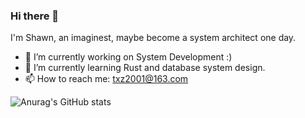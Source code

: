 ### Hi there 👋

<!--
**tong-xz/tong-xz** is a ✨ _special_ ✨ repository because its `README.md` (this file) appears on your GitHub profile.

Here are some ideas to get you started:

- 🔭 I’m currently working on ...
- 🌱 I’m currently learning ...
- 👯 I’m looking to collaborate on ...
- 🤔 I’m looking for help with ...
- 💬 Ask me about ...
- 📫 How to reach me: ...
- 😄 Pronouns: ...
- ⚡ Fun fact: ...
-->
I'm Shawn, an imaginest, maybe become a system architect one day.
- 🔭 I’m currently working on System Development :)
- 🌱 I’m currently learning Rust and database system design.
- 📫 How to reach me: txz2001@163.com

![Anurag's GitHub stats](https://github-readme-stats.vercel.app/api?username=tong-xz&show_icons=true&theme=merko&count_private=true)

